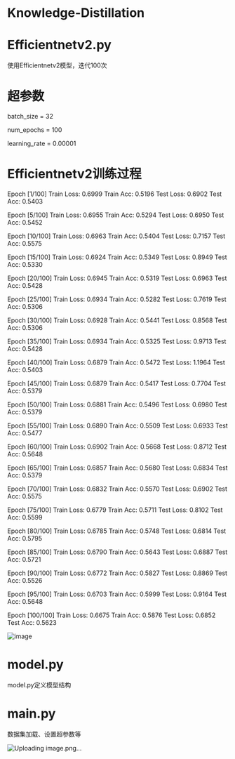 # Knowledge-Distillation

# Efficientnetv2.py

使用Efficientnetv2模型，迭代100次

# 超参数

batch_size = 32

num_epochs = 100

learning_rate = 0.00001

# Efficientnetv2训练过程

Epoch [1/100] Train Loss: 0.6999 Train Acc: 0.5196 Test Loss: 0.6902 Test Acc: 0.5403

Epoch [5/100] Train Loss: 0.6955 Train Acc: 0.5294 Test Loss: 0.6950 Test Acc: 0.5452

Epoch [10/100] Train Loss: 0.6963 Train Acc: 0.5404 Test Loss: 0.7157 Test Acc: 0.5575

Epoch [15/100] Train Loss: 0.6924 Train Acc: 0.5349 Test Loss: 0.8949 Test Acc: 0.5330

Epoch [20/100] Train Loss: 0.6945 Train Acc: 0.5319 Test Loss: 0.6963 Test Acc: 0.5428

Epoch [25/100] Train Loss: 0.6934 Train Acc: 0.5282 Test Loss: 0.7619 Test Acc: 0.5306

Epoch [30/100] Train Loss: 0.6928 Train Acc: 0.5441 Test Loss: 0.8568 Test Acc: 0.5306

Epoch [35/100] Train Loss: 0.6934 Train Acc: 0.5325 Test Loss: 0.9713 Test Acc: 0.5428

Epoch [40/100] Train Loss: 0.6879 Train Acc: 0.5472 Test Loss: 1.1964 Test Acc: 0.5403

Epoch [45/100] Train Loss: 0.6879 Train Acc: 0.5417 Test Loss: 0.7704 Test Acc: 0.5379

Epoch [50/100] Train Loss: 0.6881 Train Acc: 0.5496 Test Loss: 0.6980 Test Acc: 0.5379

Epoch [55/100] Train Loss: 0.6890 Train Acc: 0.5509 Test Loss: 0.6933 Test Acc: 0.5477

Epoch [60/100] Train Loss: 0.6902 Train Acc: 0.5668 Test Loss: 0.8712 Test Acc: 0.5648

Epoch [65/100] Train Loss: 0.6857 Train Acc: 0.5680 Test Loss: 0.6834 Test Acc: 0.5379

Epoch [70/100] Train Loss: 0.6832 Train Acc: 0.5570 Test Loss: 0.6902 Test Acc: 0.5575

Epoch [75/100] Train Loss: 0.6779 Train Acc: 0.5711 Test Loss: 0.8102 Test Acc: 0.5599

Epoch [80/100] Train Loss: 0.6785 Train Acc: 0.5748 Test Loss: 0.6814 Test Acc: 0.5795

Epoch [85/100] Train Loss: 0.6790 Train Acc: 0.5643 Test Loss: 0.6887 Test Acc: 0.5721

Epoch [90/100] Train Loss: 0.6772 Train Acc: 0.5827 Test Loss: 0.8869 Test Acc: 0.5526

Epoch [95/100] Train Loss: 0.6703 Train Acc: 0.5999 Test Loss: 0.9164 Test Acc: 0.5648

Epoch [100/100] Train Loss: 0.6675 Train Acc: 0.5876 Test Loss: 0.6852 Test Acc: 0.5623

![image](https://github.com/user-attachments/assets/7859cc24-7428-46f4-b052-0810896f3faa)

# model.py

model.py定义模型结构

# main.py

数据集加载、设置超参数等

![Uploading image.png…]()

